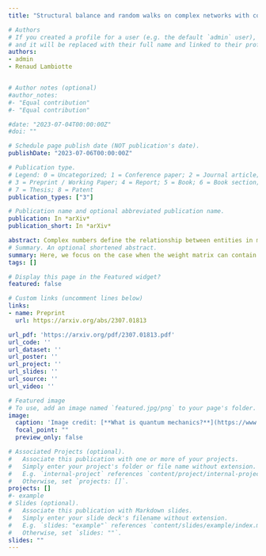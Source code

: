 ```yaml
---
title: "Structural balance and random walks on complex networks with complex weights"

# Authors
# If you created a profile for a user (e.g. the default `admin` user), write the username (folder name) here 
# and it will be replaced with their full name and linked to their profile.
authors:
- admin
- Renaud Lambiotte


# Author notes (optional)
#author_notes:
#- "Equal contribution"
#- "Equal contribution"

#date: "2023-07-04T00:00:00Z"
#doi: ""

# Schedule page publish date (NOT publication's date).
publishDate: "2023-07-06T00:00:00Z"

# Publication type.
# Legend: 0 = Uncategorized; 1 = Conference paper; 2 = Journal article;
# 3 = Preprint / Working Paper; 4 = Report; 5 = Book; 6 = Book section;
# 7 = Thesis; 8 = Patent
publication_types: ["3"]

# Publication name and optional abbreviated publication name.
publication: In *arXiv*
publication_short: In *arXiv*

abstract: Complex numbers define the relationship between entities in many situations. A canonical example would be the off-diagonal terms in a Hamiltonian matrix in quantum physics. Recent years have seen an increasing interest to extend the tools of network science when the weight of edges are complex numbers. Here, we focus on the case when the weight matrix is Hermitian, a reasonable assumption in many applications, and investigate both structural and dynamical properties of the complex-weighted networks. Building on concepts from signed graphs, we introduce a classification of complex-weighted networks based on the notion of structural balance, and illustrate the shared spectral properties within each type. We then apply the results to characterise the dynamics of random walks on complex-weighted networks, where local consensus can be achieved asymptotically when the graph is structurally balanced, while global consensus will be obtained when it is strictly unbalanced. Finally, we explore potential applications of our findings by generalising the notion of cut, and propose an associated spectral clustering algorithm. We also provide further characteristics of the magnetic Laplacian, associating directed networks to complex-weighted ones. The performance of the algorithm is verified on both synthetic and real networks.
# Summary. An optional shortened abstract.
summary: Here, we focus on the case when the weight matrix can contain complex numbers but is Hermitian, and investigate both structural and dynamical properties of the complex-weighted networks. Building on concepts from signed graphs, we introduce a classification of complex-weighted networks based on the notion of structural balance, and illustrate the shared spectral properties within each type. We then apply the results to characterise the dynamics of random walks on complex-weighted networks. Finally, we explore potential applications of our findings by generalising the notion of cut, and propose an associated spectral clustering algorithm. We also provide further characteristics of the magnetic Laplacian, associating directed networks to complex-weighted ones.
tags: []

# Display this page in the Featured widget?
featured: false

# Custom links (uncomment lines below)
links:
- name: Preprint
  url: https://arxiv.org/abs/2307.01813

url_pdf: 'https://arxiv.org/pdf/2307.01813.pdf'
url_code: ''
url_dataset: ''
url_poster: ''
url_project: ''
url_slides: ''
url_source: ''
url_video: ''

# Featured image
# To use, add an image named `featured.jpg/png` to your page's folder. 
image:
  caption: 'Image credit: [**What is quantum mechanics?**](https://www.livescience.com/33816-quantum-mechanics-explanation.html)'
  focal_point: ""
  preview_only: false

# Associated Projects (optional).
#   Associate this publication with one or more of your projects.
#   Simply enter your project's folder or file name without extension.
#   E.g. `internal-project` references `content/project/internal-project/index.md`.
#   Otherwise, set `projects: []`.
projects: []
#- example
# Slides (optional).
#   Associate this publication with Markdown slides.
#   Simply enter your slide deck's filename without extension.
#   E.g. `slides: "example"` references `content/slides/example/index.md`.
#   Otherwise, set `slides: ""`.
slides: ""
---
```

